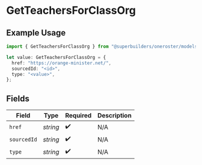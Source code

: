 # GetTeachersForClassOrg

## Example Usage

```typescript
import { GetTeachersForClassOrg } from "@superbuilders/oneroster/models/operations";

let value: GetTeachersForClassOrg = {
  href: "https://orange-minister.net/",
  sourcedId: "<id>",
  type: "<value>",
};
```

## Fields

| Field              | Type               | Required           | Description        |
| ------------------ | ------------------ | ------------------ | ------------------ |
| `href`             | *string*           | :heavy_check_mark: | N/A                |
| `sourcedId`        | *string*           | :heavy_check_mark: | N/A                |
| `type`             | *string*           | :heavy_check_mark: | N/A                |